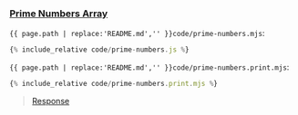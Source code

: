 ### [Prime Numbers Array](code.zip)

`{{ page.path | replace:'README.md','' }}code/prime-numbers.mjs`:
```js
{% include_relative code/prime-numbers.js %}
```

`{{ page.path | replace:'README.md','' }}code/prime-numbers.print.mjs`:
```js
{% include_relative code/prime-numbers.print.mjs %}
```

> [Response](response/prime-numbers.js)
